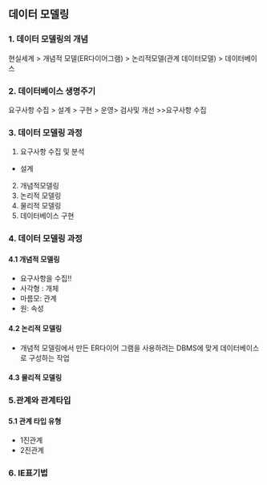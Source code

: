 ## 데이터 모델링
### 1. 데이터 모델링의 개념
현실세계 > 개념적 모델(ER다이어그램) > 논리적모델(관계 데이터모델) > 데이터베이스

### 2. 데이터베이스 생명주기
요구사항 수집 > 설계 > 구현 > 운영> 검사및 개선 >>요구사항 수집

### 3. 데이터 모델링 과정
1. 요구사항 수집 및 분석

- 설계
2. 개념적모델링
3. 논리적 모델링
4. 물리적 모델링
5. 데이터베이스 구현

### 4. 데이터 모델링 과정
#### 4.1 개념적 모델링
- 요구사항을 수집!!
- 사각형 : 개체
- 마름모: 관계
- 원: 속성

#### 4.2 논리적 모델링
- 개념적 모델링에서 만든 ER다이어 그램을 사용하려는 DBMS에 맞게 데이터베이스로 구성하는 작업

#### 4.3 물리적 모델링

### 5.관계와 관계타입
#### 5.1 관계 타입 유형
- 1진관계
- 2진관계

### 6. IE표기법
